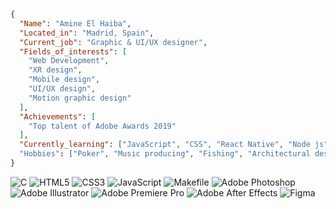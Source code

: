 ```json
{
  "Name": "Amine El Haiba",
  "Located_in": "Madrid, Spain",
  "Current_job": "Graphic & UI/UX designer",
  "Fields_of_interests": [
    "Web Development",
    "XR design",
    "Mobile design",
    "UI/UX design",
    "Motion graphic design"
  ],
  "Achievements": [
    "Top talent of Adobe Awards 2019"
  ],
  "Currently_learning": ["JavaScript", "CSS", "React Native", "Node js"]
  "Hobbies": ["Poker", "Music producing", "Fishing", "Architectural design", "Learning new things"]
}
```
![C](https://img.shields.io/badge/-C-00599C?style=flat-square&logo=c&logoColor=white)
![HTML5](https://img.shields.io/badge/-HTML5-E34F26?style=flat-square&logo=html5&logoColor=white)
![CSS3](https://img.shields.io/badge/-CSS3-1572B6?style=flat-square&logo=css3&logoColor=white)
![JavaScript](https://img.shields.io/badge/-JavaScript-F7DF1E?style=flat-square&logo=javascript&logoColor=black)
![Makefile](https://img.shields.io/badge/-Makefile-427819?style=flat-square&logo=makefile&logoColor=white)
![Adobe Photoshop](https://img.shields.io/badge/-Adobe%20Photoshop-31A8FF?style=flat-square&logo=adobe-photoshop&logoColor=white)
![Adobe Illustrator](https://img.shields.io/badge/-Adobe%20Illustrator-FF9A00?style=flat-square&logo=adobe-illustrator&logoColor=white)
![Adobe Premiere Pro](https://img.shields.io/badge/-Adobe%20Premiere%20Pro-9999FF?style=flat-square&logo=adobe-premiere-pro&logoColor=white)
![Adobe After Effects](https://img.shields.io/badge/-Adobe%20After%20Effects-9999FF?style=flat-square&logo=adobe-after-effects&logoColor=white)
![Figma](https://img.shields.io/badge/-Figma-F24E1E?style=flat-square&logo=figma&logoColor=white)

